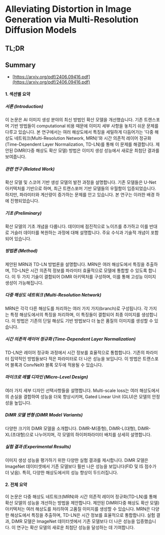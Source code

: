 # Alleviating Distortion in Image Generation via Multi-Resolution Diffusion Models
## TL;DR
## Summary
- [https://arxiv.org/pdf/2406.09416.pdf](https://arxiv.org/pdf/2406.09416.pdf)

#### 1. 섹션별 요약

##### 서론 (Introduction)
이 논문은 AI 이미지 생성 분야의 최신 방법인 확산 모델을 개선했습니다. 기존 트랜스포머 기반 방법들이 computational 비용 때문에 이미지 세부 사항을 놓치기 쉬운 문제를 다루고 있습니다. 본 연구에서는 여러 해상도에서 특징을 세밀하게 다듬어가는 '다중 해상도 네트워크(Multi-Resolution Network, MRN)'와 시간 의존적 레이어 정규화(Time-Dependent Layer Normalization, TD-LN)를 통해 이 문제를 해결합니다. 제안된 DiMR(다중 해상도 확산 모델) 방법은 이미지 생성 성능에서 새로운 최첨단 결과를 보여줍니다.

##### 관련 연구 (Related Work)
확산 모델 및 스코어 기반 생성 모델의 발전 과정을 설명합니다. 기존 모델들은 U-Net 아키텍처를 기반으로 하며, 최근 트랜스포머 기반 모델들의 우월함이 입증되었습니다. 하지만, 파라미터와 계산량이 증가하는 문제를 안고 있습니다. 본 연구는 이러한 배경 하에 진행되었습니다.

##### 기초 (Preliminary)
확산 모델의 기초 개념을 다룹니다. 데이터에 점진적으로 노이즈를 추가하고 이를 반대로 거슬러 데이터를 복원하는 과정에 대해 설명합니다. 주요 수식과 기술적 개념이 포함되어 있습니다.

##### 방법론 (Method)
제안된 MRN과 TD-LN 방법론을 설명합니다. MRN은 여러 해상도에서 특징을 추출하며, TD-LN은 시간 의존적 정보를 파라미터 효율적으로 모델에 통합할 수 있도록 합니다. 이 두 가지 기술이 결합되어 DiMR 아키텍처를 구성하며, 이를 통해 고성능 이미지 생성이 가능해집니다.

##### 다중 해상도 네트워크 (Multi-Resolution Network)
MRN은 각각 다른 해상도를 처리하는 여러 가지 가지(branch)로 구성됩니다. 각 가지는 특정 해상도에서의 특징을 처리하며, 이 특징들이 결합되어 최종 이미지를 생성합니다. 이 방법은 기존의 단일 해상도 기반 방법보다 더 높은 품질의 이미지를 생성할 수 있습니다.

##### 시간 의존적 레이어 정규화 (Time-Dependent Layer Normalization)
TD-LN은 레이어 정규화 과정에서 시간 정보를 효율적으로 통합합니다. 기존의 파라미터 집약적인 방법들보다 적은 파라미터로 더 나은 성능을 보입니다. 이 방법은 트랜스포머 블록과 ConvNeXt 블록 모두에 적용될 수 있습니다.

##### 마이크로 레벨 디자인 (Micro-Level Design)
여러 가지 세부 디자인 선택사항들을 설명합니다. Multi-scale loss는 여러 해상도에서의 손실을 결합하여 성능을 더욱 향상시키며, Gated Linear Unit (GLU)은 모델의 안정성을 높입니다.

##### DiMR 모델 변형 (DiMR Model Variants)
다양한 크기의 DiMR 모델을 소개합니다. DiMR-M(중형), DiMR-L(대형), DiMR-XL(초대형)으로 나누어지며, 각 모델의 하이퍼파라미터 배치를 상세히 설명합니다.

##### 실험 결과 (Experimental Results)
이미지 생성 성능을 평가하기 위한 다양한 실험 결과를 제시합니다. DiMR 모델은 ImageNet 데이터셋에서 기존 모델보다 훨씬 나은 성능을 보입니다(FID 및 IS 점수가 더 낮음). 특히, 다양한 해상도에서의 성능 향상이 두드러집니다.

#### 2. 전체 요약
이 논문은 다중 해상도 네트워크(MRN)와 시간 의존적 레이어 정규화(TD-LN)를 통해 확산 모델의 성능을 개선하는 방법을 제안합니다. 제안된 DiMR(다중 해상도 확산 모델) 아키텍처는 여러 해상도를 처리하여 고품질 이미지를 생성할 수 있습니다. MRN은 다양한 해상도에서 특징을 추출하며, TD-LN은 시간 정보를 효율적으로 통합합니다. 실험 결과, DiMR 모델은 ImageNet 데이터셋에서 기존 모델보다 더 나은 성능을 입증했습니다. 이 연구는 확산 모델의 새로운 최첨단 성능을 달성하는 데 기여합니다.